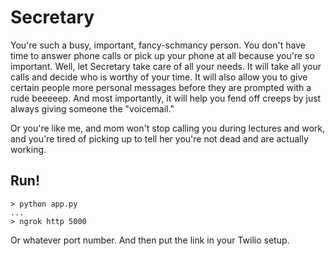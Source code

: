 # Secretary
You're such a busy, important, fancy-schmancy person. You don't have time to
answer phone calls or pick up your phone at all because you're so important.
Well, let Secretary take care of all your needs. It will take all your calls
and decide who is worthy of your time. It will also allow you to give certain
people more personal messages before they are prompted with a rude beeeeep. And
most importantly, it will help you fend off creeps by just always giving
someone the "voicemail."

Or you're like me, and mom won't stop calling you during lectures and work, and
you're tired of picking up to tell her you're not dead and are actually working.

## Run!
```
> python app.py
...
> ngrok http 5000
```
Or whatever port number. And then put the link in your Twilio setup.
